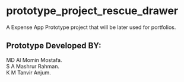 # prototype_project_rescue_drawer

A Expense App Prototype project that will be later used for portfolios.

## Prototype Developed BY:

MD Al Momin Mostafa. <br/>
S A Mashrur Rahman. <br/>
K M Tanvir Anjum. <br/>

